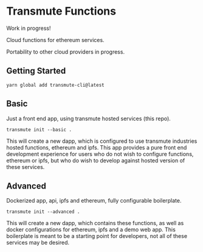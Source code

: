 # Transmute Functions

Work in progress!

Cloud functions for ethereum services.

Portability to other cloud providers in progress.

## Getting Started

```
yarn global add transmute-cli@latest
```

## Basic

Just a front end app, using transmute hosted services (this repo).

```
transmute init --basic .
```

This will create a new dapp, which is configured to use transmute industries hosted functions, ethereum and ipfs. This app provides a pure front end development experience for users who do not wish to configure functions, ethereum or ipfs, but who do wish to develop against hosted version of these services.


## Advanced

Dockerized app, api, ipfs and ethereum, fully configurable boilerplate.

```
transmute init --advanced .
```

This will create a new dapp, which contains these functions, as well as docker configurations for ethereum, ipfs and a demo web app. This boilerplate is meant to be a starting point for developers, not all of these services may be desired.

